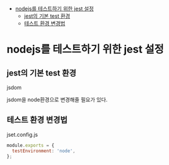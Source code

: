 <!-- TOC -->

- [nodejs를 테스트하기 위한 jest 설정](#nodejs%EB%A5%BC-%ED%85%8C%EC%8A%A4%ED%8A%B8%ED%95%98%EA%B8%B0-%EC%9C%84%ED%95%9C-jest-%EC%84%A4%EC%A0%95)
  - [jest의 기본 test 환경](#jest%EC%9D%98-%EA%B8%B0%EB%B3%B8-test-%ED%99%98%EA%B2%BD)
  - [테스트 환경 변경법](#%ED%85%8C%EC%8A%A4%ED%8A%B8-%ED%99%98%EA%B2%BD-%EB%B3%80%EA%B2%BD%EB%B2%95)

<!-- /TOC -->

# nodejs를 테스트하기 위한 jest 설정

## jest의 기본 test 환경
jsdom  

jsdom을 node환경으로 변경해줄 필요가 있다. 

## 테스트 환경 변경법
jset.config.js
``` javascript
module.exports = {
  testEnvironment: 'node',
};
```